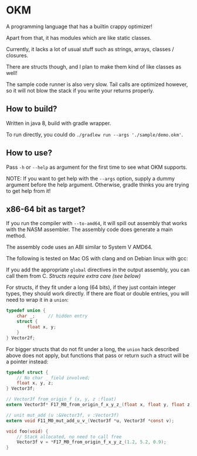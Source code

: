 # OKM

A programming language that has a builtin crappy optimizer!

Apart from that, it has modules which are like static classes.

Currently, it lacks a lot of usual stuff such as strings, arrays, classes / closures.

There are structs though, and I plan to make them kind of like classes as well!

The sample code runner is also very slow. Tail calls are optimized however,
so it will not blow the stack if you write your returns properly.

## How to build?

Written in java 8, build with gradle wrapper.

To run directly, you could do `./gradlew run --args './sample/demo.okm'`.

## How to use?

Pass `-h` or `--help` as argument for the first time to see what OKM supports.

NOTE: If you want to get help with the `--args` option, supply a dummy argument before the help argument.
Otherwise, gradle thinks you are trying to get help from it!

## x86-64 bit as target?

If you run the compiler with `--to-amd64`, it will spill out assembly that works with the NASM assembler.
The assembly code does generate a main method.

The assembly code uses an ABI similar to System V AMD64.

The following is tested on Mac OS with clang and on Debian linux with gcc:

If you add the appropriate `global` directives in the output assembly,
you can call them from C. *Structs require extra care (see below)*

For structs, if they fit under a long (64 bits),
if they just contain integer types, they should work directly.
If there are float or double entries, you will need to wrap it in a `union`:

```C
typedef union {
    char _;     // hidden entry
    struct {
        float x, y;
    }
} Vector2f;
```

For bigger structs that do not fit under a long,
the `union` hack described above does not apply,
but functions that pass or return such a struct will be a pointer instead:

```C
typedef struct {
    // No char _ field involved;
    float x, y, z;
} Vector3f;

// Vector3f from_origin_f (x, y, z :float)
extern Vector3f* F17_M0_from_origin_f_x_y_z_(float x, float y, float z);

// unit mut_add (u :&Vector3f, v :Vector3f)
extern void F11_M0_mut_add_u_v_(Vector3f *u, Vector3f *const v);

void foo(void) {
    // Stack allocated, no need to call free
    Vector3f v = *F17_M0_from_origin_f_x_y_z_(1.2, 5.2, 0.9);
}
```